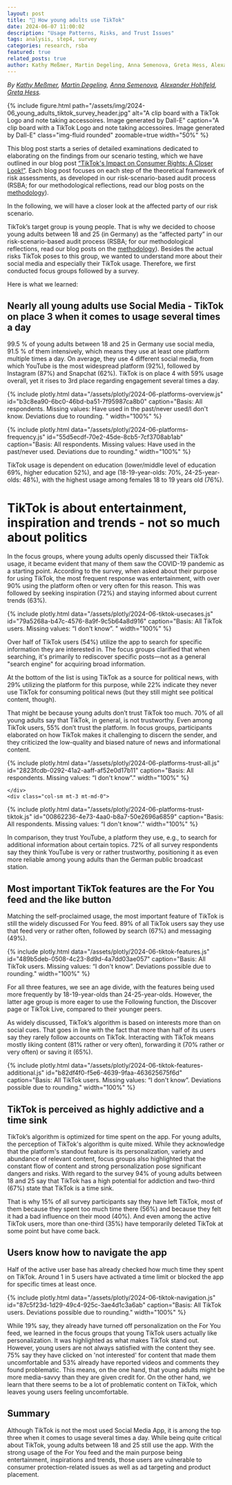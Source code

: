 ```yaml
---
layout: post
title: "🤳 How young adults use TikTok"
date: 2024-06-07 11:00:02
description: "Usage Patterns, Risks, and Trust Issues"
tags: analysis, step4, survey
categories: research, rsba
featured: true
related_posts: true
author: Kathy Meßmer, Martin Degeling, Anna Semenova, Greta Hess, Alexander Hohlfeld
---
```


*By [Kathy Meßmer](https://www.stiftung-nv.de/en/person/dr-anna-katharina-messmer), [Martin Degeling](https://www.stiftung-nv.de/en/person/dr-martin-degeling), [Anna Semenova](https://www.stiftung-nv.de/de/person/anna-semenova), [Alexander Hohlfeld](https://linktr.ee/al.hohlfeld), [Greta Hess](https://www.stiftung-nv.de/de/person/greta-hess).*


{% include figure.html path="/assets/img/2024-06_young_adults_tiktok_survey_header.jpg" alt="A clip board with a TikTok Logo and note taking accessoires. Image generated by Dall-E" caption="A clip board with a TikTok Logo and note taking accessoires. Image generated by Dall-E" class="img-fluid rounded" zoomable=true width="50%" %} 

This blog post starts a series of detailed examinations dedicated to elaborating on the findings from our scenario testing, which we have outlined in our blog post [“TikTok's Impact on Consumer Rights: A Closer Look!”](https://www.tiktok-audit.com/blog/2024/Consumer-Protection-on-TikTok/). Each blog post focuses on each step of the theoretical framework of risk assessments, as developed in our risk-scenario-based audit process (RSBA; for our methodological reflections, read our blog posts on the [methodology](https://tiktok-audit.com/blog/2024/TikTok-RSBA-Step1/)).

In the following, we will have a closer look at the affected party of our risk scenario.

TikTok’s target group is young people. That is why we decided to choose young adults between 18 and 25 (in Germany) as the “affected party” in our risk-scenario-based audit process (RSBA; for our methodological reflections, read our blog posts on the [methodology](https://tiktok-audit.com/blog/2024/TikTok-RSBA-Step1/)). Besides the actual risks TikTok poses to this group, we wanted to understand more about their social media and especially their TikTok usage. Therefore, we first conducted focus groups followed by a survey.


Here is what we learned:


## Nearly all young adults use Social Media - TikTok on place 3 when it comes to usage several times a day

99.5 % of young adults between 18 and 25 in Germany use social media, 91.5 % of them intensively, which means they use at least one platform multiple times a day. On average, they use 4 different social media, from which YouTube is the most widespread platform (92%), followed by Instagram (87%) and Snapchat (62%). TikTok is on place 4 with 59% usage overall, yet it rises to 3rd place regarding engagement several times a day.


{% include plotly.html data="/assets/plotly/2024-06-platforms-overview.js" id="b3c8ea90-6bc0-46bd-ba51-7f95987ca8b0" caption="Basis: All respondents. Missing values: Have used in the past/never used/I don't know. Deviations due to rounding. " width="100%" %}

{% include plotly.html data="/assets/plotly/2024-06-platforms-frequency.js" id="55d5ecdf-70e2-45de-8cb5-7cf3708ab1ab" caption="Basis: All respondents. Missing values: Have used in the past/never used. Deviations due to rounding." width="100%" %}


TikTok usage is dependent on education (lower/middle level of education 69%, higher education 52%), and age (18-19-year-olds: 70%, 24-25-year-olds: 48%), with the highest usage among females 18 to 19 years old (76%).

# TikTok is about entertainment, inspiration and trends - not so much about politics

In the focus groups, where young adults openly discussed their TikTok usage, it became evident that many of them saw the COVID-19 pandemic as a starting point. According to the survey, when asked about their purpose for using TikTok, the most frequent response was entertainment, with over 90% using the platform often or very often for this reason. This was followed by seeking inspiration (72%) and staying informed about current trends (63%).

{% include plotly.html data="/assets/plotly/2024-06-tiktok-usecases.js" id="79a5268a-b47c-4576-8a9f-9c5b64a8d916" caption="Basis: All TikTok users. Missing values: “I don't know”. " width="100%" %}

Over half of TikTok users (54%) utilize the app to search for specific information they are interested in. The focus groups clarified that when searching, it's primarily to rediscover specific posts—not as a general "search engine" for acquiring broad information. 

At the bottom of the list is using TikTok as a source for political news, with 29% utilizing the platform for this purpose, while 22% indicate they never use TikTok for consuming political news (but they still might see political content, though).

That might be because young adults don’t trust TikTok too much. 70% of all young adults say that TikTok, in general, is not trustworthy. Even among TikTok users, 55% don’t trust the platform. In focus groups, participants elaborated on how TikTok makes it challenging to discern the sender, and they criticized the low-quality and biased nature of news and informational content.

<div class="row mt-3">
    <div class="col-sm mt-3 mt-md-0">
{% include plotly.html data="/assets/plotly/2024-06-platforms-trust-all.js" id="2823fcdb-0292-41a2-aaff-af52e0d17b11" caption="Basis: All respondents. Missing values: “I don't know”." width="100%" %}
        
    </div>
    <div class="col-sm mt-3 mt-md-0">
{% include plotly.html data="/assets/plotly/2024-06-platforms-trust-tiktok.js" id="00862236-4e73-4aa0-b8a7-50e2696a6859" caption="Basis: All respondents. Missing values: “I don't know”." width="100%" %}
    </div>
</div>

In comparison, they trust YouTube, a platform they use, e.g., to search for additional information about certain topics. 72% of all survey respondents say they think YouTube is very or rather trustworthy, positioning it as even more reliable among young adults than the German public broadcast station.

## Most important TikTok features are the For You feed and the like button

Matching the self-proclaimed usage, the most important feature of TikTok is still the widely discussed For You feed. 89% of all TikTok users say they use that feed very or rather often, followed by search (67%) and messaging (49%). 

{% include plotly.html data="/assets/plotly/2024-06-tiktok-features.js" id="489b5deb-0508-4c23-8d9d-4a7dd03ae057" caption="Basis: All TikTok users. Missing values: “I don't know”. Deviations possible due to rounding." width="100%" %}

For all three features, we see an age divide, with the features being used more frequently by 18-19-year-olds than 24-25-year-olds. However, the latter age group is more eager to use the Following function, the Discover page or TikTok Live, compared to their younger peers.

As widely discussed, TikTok’s algorithm is based on interests more than on social cues. That goes in line with the fact that more than half of its users say they rarely follow accounts on TikTok. Interacting with TikTok means mostly liking content (81% rather or very often), forwarding it (70% rather or very often) or saving it (65%).

{% include plotly.html data="/assets/plotly/2024-06-tiktok-features-additional.js" id="b82df4f0-f5e6-4639-9faa-463625675f6d" caption="Basis: All TikTok users. Missing values: “I don't know”. Deviations possible due to rounding." width="100%" %}




## TikTok is perceived as highly addictive and a time sink 

TikTok’s algorithm is optimized for time spent on the app. For young adults, the perception of TikTok's algorithm is quite mixed. While they acknowledge that the platform's standout feature is its personalization, variety and abundance of relevant content, focus groups also highlighted that the constant flow of content and strong personalization pose significant dangers and risks. With regard to the survey 94% of young adults between 18 and 25 say that TikTok has a high potential for addiction and two-third (67%) state that TikTok is a time sink.

That is why 15% of all survey participants say they have left TikTok, most of them because they spent too much time there (56%) and because they felt it had a bad influence on their mood (40%). And even among the active TikTok users, more than one-third (35%) have temporarily deleted TikTok at some point but have come back.

## Users know how to navigate the app

Half of the active user base has already checked how much time they spent on TikTok. Around 1 in 5 users have activated a time limit or blocked the app for specific times at least once.

{% include plotly.html data="/assets/plotly/2024-06-tiktok-navigation.js" id="87c5f23d-1d29-49c4-925c-3ae4d1c3a6ab" caption="Basis: All TikTok users. Deviations possible due to rounding." width="100%" %}


While 19% say, they already have turned off personalization on the For You feed, we learned in the focus groups that young TikTok users actually like personalization. It was highlighted as what makes TikTok stand out. However, young users are not always satisfied with the content they see. 75% say they have clicked on 'not interested' for content that made them uncomfortable and 53% already have reported videos and comments they found problematic. This means, on the one hand, that young adults might be more media-savvy than they are given credit for. On the other hand, we learn that there seems to be a lot of problematic content on TikTok, which leaves young users feeling uncomfortable.

## Summary

Although TikTok is not the most used Social Media App, it is among the top three when it comes to usage several times a day. While being quite critical about TikTok, young adults between 18 and 25 still use the app. With the strong usage of the For You feed and the main purpose being entertainment, inspirations and trends, those users are vulnerable to consumer protection-related issues as well as ad targeting and product placement. 


<script type="text/javascript">window.PlotlyConfig = {MathJaxConfig: 'local'};</script>
<script src="{{ '/assets/js/plotly.js' | relative_url }}" type="text/javascript"></script>
<script type="text/javascript">
var plotDataArray = "{{ plot_data }}".split("|");
// create script tag for each element in plotDataArray with the data as src
for (var i = 0; i < plotDataArray.length; i++) {
  var script = document.createElement('script');
  script.src = plotDataArray[i];
  script.type = 'text/javascript';
  script.async = true;
  document.head.appendChild(script);
}
</script>
